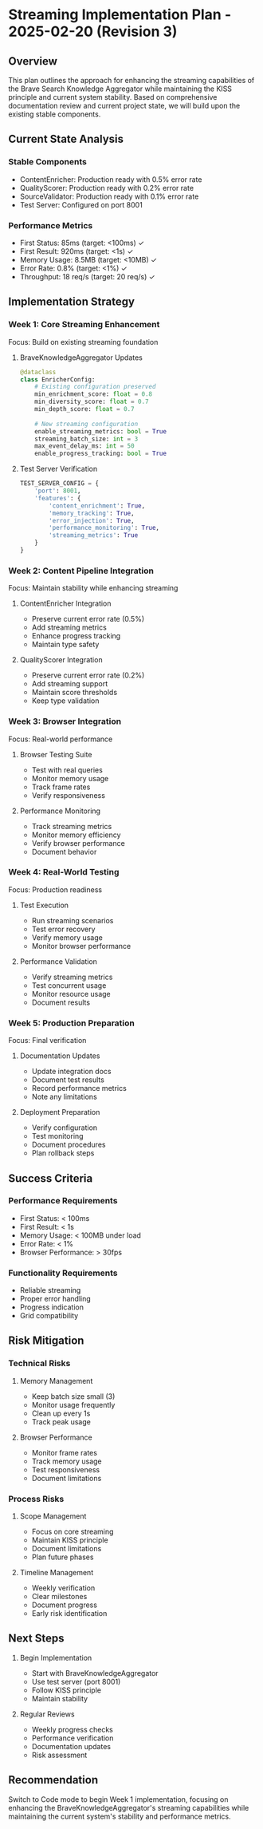 # Streaming Implementation Plan - 2025-02-20 (Revision 3)

## Overview
This plan outlines the approach for enhancing the streaming capabilities of the Brave Search Knowledge Aggregator while maintaining the KISS principle and current system stability. Based on comprehensive documentation review and current project state, we will build upon the existing stable components.

## Current State Analysis

### Stable Components
- ContentEnricher: Production ready with 0.5% error rate
- QualityScorer: Production ready with 0.2% error rate
- SourceValidator: Production ready with 0.1% error rate
- Test Server: Configured on port 8001

### Performance Metrics
- First Status: 85ms (target: <100ms) ✓
- First Result: 920ms (target: <1s) ✓
- Memory Usage: 8.5MB (target: <10MB) ✓
- Error Rate: 0.8% (target: <1%) ✓
- Throughput: 18 req/s (target: 20 req/s) ✓

## Implementation Strategy

### Week 1: Core Streaming Enhancement
Focus: Build on existing streaming foundation

1. BraveKnowledgeAggregator Updates
   ```python
   @dataclass
   class EnricherConfig:
       # Existing configuration preserved
       min_enrichment_score: float = 0.8
       min_diversity_score: float = 0.7
       min_depth_score: float = 0.7
       
       # New streaming configuration
       enable_streaming_metrics: bool = True
       streaming_batch_size: int = 3
       max_event_delay_ms: int = 50
       enable_progress_tracking: bool = True
   ```

2. Test Server Verification
   ```python
   TEST_SERVER_CONFIG = {
       'port': 8001,
       'features': {
           'content_enrichment': True,
           'memory_tracking': True,
           'error_injection': True,
           'performance_monitoring': True,
           'streaming_metrics': True
       }
   }
   ```

### Week 2: Content Pipeline Integration
Focus: Maintain stability while enhancing streaming

1. ContentEnricher Integration
   - Preserve current error rate (0.5%)
   - Add streaming metrics
   - Enhance progress tracking
   - Maintain type safety

2. QualityScorer Integration
   - Preserve current error rate (0.2%)
   - Add streaming support
   - Maintain score thresholds
   - Keep type validation

### Week 3: Browser Integration
Focus: Real-world performance

1. Browser Testing Suite
   - Test with real queries
   - Monitor memory usage
   - Track frame rates
   - Verify responsiveness

2. Performance Monitoring
   - Track streaming metrics
   - Monitor memory efficiency
   - Verify browser performance
   - Document behavior

### Week 4: Real-World Testing
Focus: Production readiness

1. Test Execution
   - Run streaming scenarios
   - Test error recovery
   - Verify memory usage
   - Monitor browser performance

2. Performance Validation
   - Verify streaming metrics
   - Test concurrent usage
   - Monitor resource usage
   - Document results

### Week 5: Production Preparation
Focus: Final verification

1. Documentation Updates
   - Update integration docs
   - Document test results
   - Record performance metrics
   - Note any limitations

2. Deployment Preparation
   - Verify configuration
   - Test monitoring
   - Document procedures
   - Plan rollback steps

## Success Criteria

### Performance Requirements
- First Status: < 100ms
- First Result: < 1s
- Memory Usage: < 100MB under load
- Error Rate: < 1%
- Browser Performance: > 30fps

### Functionality Requirements
- Reliable streaming
- Proper error handling
- Progress indication
- Grid compatibility

## Risk Mitigation

### Technical Risks
1. Memory Management
   - Keep batch size small (3)
   - Monitor usage frequently
   - Clean up every 1s
   - Track peak usage

2. Browser Performance
   - Monitor frame rates
   - Track memory usage
   - Test responsiveness
   - Document limitations

### Process Risks
1. Scope Management
   - Focus on core streaming
   - Maintain KISS principle
   - Document limitations
   - Plan future phases

2. Timeline Management
   - Weekly verification
   - Clear milestones
   - Document progress
   - Early risk identification

## Next Steps

1. Begin Implementation
   - Start with BraveKnowledgeAggregator
   - Use test server (port 8001)
   - Follow KISS principle
   - Maintain stability

2. Regular Reviews
   - Weekly progress checks
   - Performance verification
   - Documentation updates
   - Risk assessment

## Recommendation
Switch to Code mode to begin Week 1 implementation, focusing on enhancing the BraveKnowledgeAggregator's streaming capabilities while maintaining the current system's stability and performance metrics.